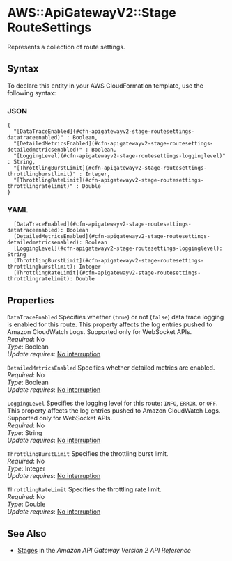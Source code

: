 # AWS::ApiGatewayV2::Stage RouteSettings<a name="aws-properties-apigatewayv2-stage-routesettings"></a>

Represents a collection of route settings\.

## Syntax<a name="aws-properties-apigatewayv2-stage-routesettings-syntax"></a>

To declare this entity in your AWS CloudFormation template, use the following syntax:

### JSON<a name="aws-properties-apigatewayv2-stage-routesettings-syntax.json"></a>

```
{
  "[DataTraceEnabled](#cfn-apigatewayv2-stage-routesettings-datatraceenabled)" : Boolean,
  "[DetailedMetricsEnabled](#cfn-apigatewayv2-stage-routesettings-detailedmetricsenabled)" : Boolean,
  "[LoggingLevel](#cfn-apigatewayv2-stage-routesettings-logginglevel)" : String,
  "[ThrottlingBurstLimit](#cfn-apigatewayv2-stage-routesettings-throttlingburstlimit)" : Integer,
  "[ThrottlingRateLimit](#cfn-apigatewayv2-stage-routesettings-throttlingratelimit)" : Double
}
```

### YAML<a name="aws-properties-apigatewayv2-stage-routesettings-syntax.yaml"></a>

```
  [DataTraceEnabled](#cfn-apigatewayv2-stage-routesettings-datatraceenabled): Boolean
  [DetailedMetricsEnabled](#cfn-apigatewayv2-stage-routesettings-detailedmetricsenabled): Boolean
  [LoggingLevel](#cfn-apigatewayv2-stage-routesettings-logginglevel): String
  [ThrottlingBurstLimit](#cfn-apigatewayv2-stage-routesettings-throttlingburstlimit): Integer
  [ThrottlingRateLimit](#cfn-apigatewayv2-stage-routesettings-throttlingratelimit): Double
```

## Properties<a name="aws-properties-apigatewayv2-stage-routesettings-properties"></a>

`DataTraceEnabled`  <a name="cfn-apigatewayv2-stage-routesettings-datatraceenabled"></a>
Specifies whether \(`true`\) or not \(`false`\) data trace logging is enabled for this route\. This property affects the log entries pushed to Amazon CloudWatch Logs\. Supported only for WebSocket APIs\.  
*Required*: No  
*Type*: Boolean  
*Update requires*: [No interruption](https://docs.aws.amazon.com/AWSCloudFormation/latest/UserGuide/using-cfn-updating-stacks-update-behaviors.html#update-no-interrupt)

`DetailedMetricsEnabled`  <a name="cfn-apigatewayv2-stage-routesettings-detailedmetricsenabled"></a>
Specifies whether detailed metrics are enabled\.  
*Required*: No  
*Type*: Boolean  
*Update requires*: [No interruption](https://docs.aws.amazon.com/AWSCloudFormation/latest/UserGuide/using-cfn-updating-stacks-update-behaviors.html#update-no-interrupt)

`LoggingLevel`  <a name="cfn-apigatewayv2-stage-routesettings-logginglevel"></a>
Specifies the logging level for this route: `INFO`, `ERROR`, or `OFF`\. This property affects the log entries pushed to Amazon CloudWatch Logs\. Supported only for WebSocket APIs\.  
*Required*: No  
*Type*: String  
*Update requires*: [No interruption](https://docs.aws.amazon.com/AWSCloudFormation/latest/UserGuide/using-cfn-updating-stacks-update-behaviors.html#update-no-interrupt)

`ThrottlingBurstLimit`  <a name="cfn-apigatewayv2-stage-routesettings-throttlingburstlimit"></a>
Specifies the throttling burst limit\.  
*Required*: No  
*Type*: Integer  
*Update requires*: [No interruption](https://docs.aws.amazon.com/AWSCloudFormation/latest/UserGuide/using-cfn-updating-stacks-update-behaviors.html#update-no-interrupt)

`ThrottlingRateLimit`  <a name="cfn-apigatewayv2-stage-routesettings-throttlingratelimit"></a>
Specifies the throttling rate limit\.  
*Required*: No  
*Type*: Double  
*Update requires*: [No interruption](https://docs.aws.amazon.com/AWSCloudFormation/latest/UserGuide/using-cfn-updating-stacks-update-behaviors.html#update-no-interrupt)

## See Also<a name="aws-properties-apigatewayv2-stage-routesettings--seealso"></a>
+ [Stages](https://docs.aws.amazon.com/apigatewayv2/latest/api-reference/apis-apiid-stages.html) in the *Amazon API Gateway Version 2 API Reference*